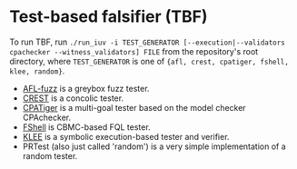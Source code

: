 # Test-based falsifier (TBF)

To run TBF, run
`./run_iuv -i TEST_GENERATOR [--execution|--validators cpachecker --witness_validators] FILE`
from the repository's root directory,
where `TEST_GENERATOR` is one of `{afl, crest, cpatiger, fshell, klee, random}`.


* [AFL-fuzz](http://lcamtuf.coredump.cx/afl/) is a greybox fuzz tester.
* [CREST](http://jburnim.github.io/crest/) is a concolic tester.
* [CPATiger](http://forsyte.at/software/cpatiger/) is a multi-goal tester based on the model checker CPAchecker.
* [FShell](http://forsyte.at/software/fshell/) is CBMC-based FQL tester.
* [KLEE](klee.github.io) is a symbolic execution-based tester and verifier.
* PRTest (also just called 'random') is a very simple implementation of a random tester.
